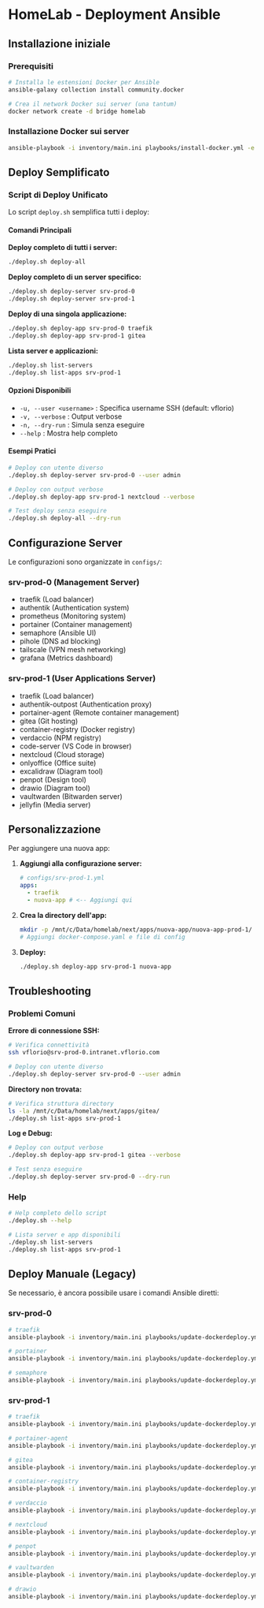 # HomeLab - Deployment Ansible

## Installazione iniziale

### Prerequisiti

```bash
# Installa le estensioni Docker per Ansible
ansible-galaxy collection install community.docker

# Crea il network Docker sui server (una tantum)
docker network create -d bridge homelab
```

### Installazione Docker sui server

```bash
ansible-playbook -i inventory/main.ini playbooks/install-docker.yml -e "hosts=srv-demo"
```

## Deploy Semplificato

### Script di Deploy Unificato

Lo script `deploy.sh` semplifica tutti i deploy:

#### Comandi Principali

**Deploy completo di tutti i server:**

```bash
./deploy.sh deploy-all
```

**Deploy completo di un server specifico:**

```bash
./deploy.sh deploy-server srv-prod-0
./deploy.sh deploy-server srv-prod-1
```

**Deploy di una singola applicazione:**

```bash
./deploy.sh deploy-app srv-prod-0 traefik
./deploy.sh deploy-app srv-prod-1 gitea
```

**Lista server e applicazioni:**

```bash
./deploy.sh list-servers
./deploy.sh list-apps srv-prod-1
```

#### Opzioni Disponibili

- `-u, --user <username>` : Specifica username SSH (default: vflorio)
- `-v, --verbose` : Output verbose
- `-n, --dry-run` : Simula senza eseguire
- `--help` : Mostra help completo

#### Esempi Pratici

```bash
# Deploy con utente diverso
./deploy.sh deploy-server srv-prod-0 --user admin

# Deploy con output verbose
./deploy.sh deploy-app srv-prod-1 nextcloud --verbose

# Test deploy senza eseguire
./deploy.sh deploy-all --dry-run
```

## Configurazione Server

Le configurazioni sono organizzate in `configs/`:

### srv-prod-0 (Management Server)

- traefik (Load balancer)
- authentik (Authentication system)
- prometheus (Monitoring system)
- portainer (Container management)
- semaphore (Ansible UI)
- pihole (DNS ad blocking)
- tailscale (VPN mesh networking)
- grafana (Metrics dashboard)

### srv-prod-1 (User Applications Server)

- traefik (Load balancer)
- authentik-outpost (Authentication proxy)
- portainer-agent (Remote container management)
- gitea (Git hosting)
- container-registry (Docker registry)
- verdaccio (NPM registry)
- code-server (VS Code in browser)
- nextcloud (Cloud storage)
- onlyoffice (Office suite)
- excalidraw (Diagram tool)
- penpot (Design tool)
- drawio (Diagram tool)
- vaultwarden (Bitwarden server)
- jellyfin (Media server)

## Personalizzazione

Per aggiungere una nuova app:

1. **Aggiungi alla configurazione server:**

   ```yaml
   # configs/srv-prod-1.yml
   apps:
     - traefik
     - nuova-app # <-- Aggiungi qui
   ```

2. **Crea la directory dell'app:**

   ```bash
   mkdir -p /mnt/c/Data/homelab/next/apps/nuova-app/nuova-app-prod-1/
   # Aggiungi docker-compose.yaml e file di config
   ```

3. **Deploy:**
   ```bash
   ./deploy.sh deploy-app srv-prod-1 nuova-app
   ```

## Troubleshooting

### Problemi Comuni

**Errore di connessione SSH:**

```bash
# Verifica connettività
ssh vflorio@srv-prod-0.intranet.vflorio.com

# Deploy con utente diverso
./deploy.sh deploy-server srv-prod-0 --user admin
```

**Directory non trovata:**

```bash
# Verifica struttura directory
ls -la /mnt/c/Data/homelab/next/apps/gitea/
./deploy.sh list-apps srv-prod-1
```

**Log e Debug:**

```bash
# Deploy con output verbose
./deploy.sh deploy-app srv-prod-1 gitea --verbose

# Test senza eseguire
./deploy.sh deploy-server srv-prod-0 --dry-run
```

### Help

```bash
# Help completo dello script
./deploy.sh --help

# Lista server e app disponibili
./deploy.sh list-servers
./deploy.sh list-apps srv-prod-1
```

## Deploy Manuale (Legacy)

Se necessario, è ancora possibile usare i comandi Ansible diretti:

### srv-prod-0

```bash
# traefik
ansible-playbook -i inventory/main.ini playbooks/update-dockerdeploy.yml -e "ansible_user=vflorio hosts=srv-prod-0.intranet.vflorio.com local_project_dir=/mnt/c/Data/homelab/next/apps/traefik/traefik-prod-0/ remote_project_dir=~/docker/traefik"

# portainer
ansible-playbook -i inventory/main.ini playbooks/update-dockerdeploy.yml -e "ansible_user=vflorio hosts=srv-prod-0.intranet.vflorio.com local_project_dir=/mnt/c/Data/homelab/next/apps/portainer/portainer-prod-0/ remote_project_dir=~/docker/portainer"

# semaphore
ansible-playbook -i inventory/main.ini playbooks/update-dockerdeploy.yml -e "ansible_user=vflorio hosts=srv-prod-0.intranet.vflorio.com local_project_dir=/mnt/c/Data/homelab/next/apps/semaphore/semaphore-prod-0/ remote_project_dir=~/docker/semaphore"
```

### srv-prod-1

```bash
# traefik
ansible-playbook -i inventory/main.ini playbooks/update-dockerdeploy.yml -e "ansible_user=vflorio hosts=srv-prod-1.intranet.vflorio.com local_project_dir=/mnt/c/Data/homelab/next/apps/traefik/traefik-prod-1/ remote_project_dir=~/docker/traefik"

# portainer-agent
ansible-playbook -i inventory/main.ini playbooks/update-dockerdeploy.yml -e "ansible_user=vflorio hosts=srv-prod-1.intranet.vflorio.com local_project_dir=/mnt/c/Data/homelab/next/apps/portainer/portainer-agent-prod-1/ remote_project_dir=~/docker/portainer-agent"

# gitea
ansible-playbook -i inventory/main.ini playbooks/update-dockerdeploy.yml -e "ansible_user=vflorio hosts=srv-prod-1.intranet.vflorio.com local_project_dir=/mnt/c/Data/homelab/next/apps/gitea/gitea-prod-1/ remote_project_dir=~/docker/gitea"

# container-registry
ansible-playbook -i inventory/main.ini playbooks/update-dockerdeploy.yml -e "ansible_user=vflorio hosts=srv-prod-1.intranet.vflorio.com local_project_dir=/mnt/c/Data/homelab/next/apps/container-registry/container-registry-prod-1/ remote_project_dir=~/docker/container-registry"

# verdaccio
ansible-playbook -i inventory/main.ini playbooks/update-dockerdeploy.yml -e "ansible_user=vflorio hosts=srv-prod-1.intranet.vflorio.com local_project_dir=/mnt/c/Data/homelab/next/apps/verdaccio/verdaccio-prod-1/ remote_project_dir=~/docker/verdaccio"

# nextcloud
ansible-playbook -i inventory/main.ini playbooks/update-dockerdeploy.yml -e "ansible_user=vflorio hosts=srv-prod-1.intranet.vflorio.com local_project_dir=/mnt/c/Data/homelab/next/apps/nextcloud/nextcloud-prod-1/ remote_project_dir=~/docker/nextcloud"

# penpot
ansible-playbook -i inventory/main.ini playbooks/update-dockerdeploy.yml -e "ansible_user=vflorio hosts=srv-prod-1.intranet.vflorio.com local_project_dir=/mnt/c/Data/homelab/next/apps/penpot/penpot-prod-1/ remote_project_dir=~/docker/penpot"

# vaultwarden
ansible-playbook -i inventory/main.ini playbooks/update-dockerdeploy.yml -e "ansible_user=vflorio hosts=srv-prod-1.intranet.vflorio.com local_project_dir=/mnt/c/Data/homelab/next/apps/vaultwarden/vaultwarden-prod-1/ remote_project_dir=~/docker/vaultwarden"

# drawio
ansible-playbook -i inventory/main.ini playbooks/update-dockerdeploy.yml -e "ansible_user=vflorio hosts=srv-prod-1.intranet.vflorio.com local_project_dir=/mnt/c/Data/homelab/next/apps/drawio/drawio-prod-1/ remote_project_dir=~/docker/drawio"


```
